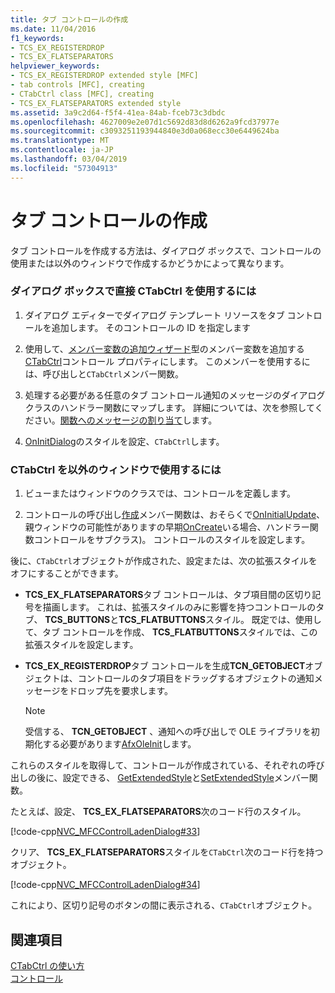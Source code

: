 ```yaml
---
title: タブ コントロールの作成
ms.date: 11/04/2016
f1_keywords:
- TCS_EX_REGISTERDROP
- TCS_EX_FLATSEPARATORS
helpviewer_keywords:
- TCS_EX_REGISTERDROP extended style [MFC]
- tab controls [MFC], creating
- CTabCtrl class [MFC], creating
- TCS_EX_FLATSEPARATORS extended style
ms.assetid: 3a9c2d64-f5f4-41ea-84ab-fceb73c3dbdc
ms.openlocfilehash: 4627009e2e07d1c5692d83d8d6262a9fcd37977e
ms.sourcegitcommit: c3093251193944840e3d0a068ecc30e6449624ba
ms.translationtype: MT
ms.contentlocale: ja-JP
ms.lasthandoff: 03/04/2019
ms.locfileid: "57304913"
---
```

# <a name="creating-the-tab-control"></a>タブ コントロールの作成

タブ コントロールを作成する方法は、ダイアログ ボックスで、コントロールの使用または以外のウィンドウで作成するかどうかによって異なります。

### <a name="to-use-ctabctrl-directly-in-a-dialog-box"></a>ダイアログ ボックスで直接 CTabCtrl を使用するには

1. ダイアログ エディターでダイアログ テンプレート リソースをタブ コントロールを追加します。 そのコントロールの ID を指定します

1. 使用して、[メンバー変数の追加ウィザード](../ide/adding-a-member-variable-visual-cpp.md)型のメンバー変数を追加する[CTabCtrl](../mfc/reference/ctabctrl-class.md)コントロール プロパティにします。 このメンバーを使用するには、呼び出しと`CTabCtrl`メンバー関数。

1. 処理する必要がある任意のタブ コントロール通知のメッセージのダイアログ クラスのハンドラー関数にマップします。 詳細については、次を参照してください。[関数へのメッセージの割り当て](../mfc/reference/mapping-messages-to-functions.md)します。

1. [OnInitDialog](../mfc/reference/cdialog-class.md#oninitdialog)のスタイルを設定、`CTabCtrl`します。

### <a name="to-use-ctabctrl-in-a-nondialog-window"></a>CTabCtrl を以外のウィンドウで使用するには

1. ビューまたはウィンドウのクラスでは、コントロールを定義します。

1. コントロールの呼び出し[作成](../mfc/reference/ctabctrl-class.md#create)メンバー関数は、おそらくで[OnInitialUpdate](../mfc/reference/cview-class.md#oninitialupdate)、親ウィンドウの可能性がありますの早期[OnCreate](../mfc/reference/cwnd-class.md#oncreate)いる場合、ハンドラー関数コントロールをサブクラス)。 コントロールのスタイルを設定します。

後に、`CTabCtrl`オブジェクトが作成された、設定または、次の拡張スタイルをオフにすることができます。

- **TCS_EX_FLATSEPARATORS**タブ コントロールは、タブ項目間の区切り記号を描画します。 これは、拡張スタイルのみに影響を持つコントロールのタブ、 **TCS_BUTTONS**と**TCS_FLATBUTTONS**スタイル。 既定では、使用して、タブ コントロールを作成、 **TCS_FLATBUTTONS**スタイルでは、この拡張スタイルを設定します。

- **TCS_EX_REGISTERDROP**タブ コントロールを生成**TCN_GETOBJECT**オブジェクトは、コントロールのタブ項目をドラッグするオブジェクトの通知メッセージをドロップ先を要求します。

    > [!NOTE]
    >  受信する、 **TCN_GETOBJECT** 、通知への呼び出しで OLE ライブラリを初期化する必要があります[AfxOleInit](../mfc/reference/ole-initialization.md#afxoleinit)します。

これらのスタイルを取得して、コントロールが作成されている、それぞれの呼び出しの後に、設定できる、 [GetExtendedStyle](../mfc/reference/ctabctrl-class.md#getextendedstyle)と[SetExtendedStyle](../mfc/reference/ctabctrl-class.md#setextendedstyle)メンバー関数。

たとえば、設定、 **TCS_EX_FLATSEPARATORS**次のコード行のスタイル。

[!code-cpp[NVC_MFCControlLadenDialog#33](../mfc/codesnippet/cpp/creating-the-tab-control_1.cpp)]

クリア、 **TCS_EX_FLATSEPARATORS**スタイルを`CTabCtrl`次のコード行を持つオブジェクト。

[!code-cpp[NVC_MFCControlLadenDialog#34](../mfc/codesnippet/cpp/creating-the-tab-control_2.cpp)]

これにより、区切り記号のボタンの間に表示される、`CTabCtrl`オブジェクト。

## <a name="see-also"></a>関連項目

[CTabCtrl の使い方](../mfc/using-ctabctrl.md)<br/>
[コントロール](../mfc/controls-mfc.md)
